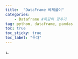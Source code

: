 ```yaml
---
title:  "DataFrame 예제풀이"
categories:
    - Dataframe #똑같이 맞추기
tag: python, dataframe, pandas
toc: true
toc_sticky: true
toc_label: "목차"
---
```


ㄴ